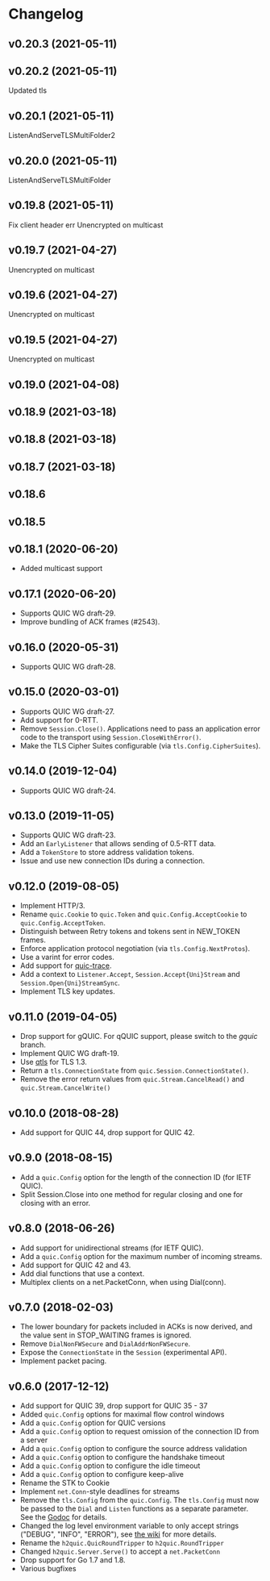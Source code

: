 # Changelog

## v0.20.3 (2021-05-11)

## v0.20.2 (2021-05-11)
Updated tls

## v0.20.1 (2021-05-11)
ListenAndServeTLSMultiFolder2

## v0.20.0 (2021-05-11)
ListenAndServeTLSMultiFolder

## v0.19.8 (2021-05-11)
Fix client header err
Unencrypted on multicast

## v0.19.7 (2021-04-27)
Unencrypted on multicast

## v0.19.6 (2021-04-27)
Unencrypted on multicast

## v0.19.5 (2021-04-27)
Unencrypted on multicast

## v0.19.0 (2021-04-08)

## v0.18.9 (2021-03-18)

## v0.18.8 (2021-03-18)

## v0.18.7 (2021-03-18)

## v0.18.6

## v0.18.5

## v0.18.1 (2020-06-20)

- Added multicast support

## v0.17.1 (2020-06-20)

- Supports QUIC WG draft-29.
- Improve bundling of ACK frames (#2543).

## v0.16.0 (2020-05-31)

- Supports QUIC WG draft-28.

## v0.15.0 (2020-03-01)

- Supports QUIC WG draft-27.
- Add support for 0-RTT.
- Remove `Session.Close()`. Applications need to pass an application error code to the transport using `Session.CloseWithError()`.
- Make the TLS Cipher Suites configurable (via `tls.Config.CipherSuites`).

## v0.14.0 (2019-12-04)

- Supports QUIC WG draft-24.

## v0.13.0 (2019-11-05)

- Supports QUIC WG draft-23.
- Add an `EarlyListener` that allows sending of 0.5-RTT data.
- Add a `TokenStore` to store address validation tokens.
- Issue and use new connection IDs during a connection.

## v0.12.0 (2019-08-05)

- Implement HTTP/3.
- Rename `quic.Cookie` to `quic.Token` and `quic.Config.AcceptCookie` to `quic.Config.AcceptToken`.
- Distinguish between Retry tokens and tokens sent in NEW_TOKEN frames.
- Enforce application protocol negotiation (via `tls.Config.NextProtos`).
- Use a varint for error codes.
- Add support for [quic-trace](https://github.com/google/quic-trace).
- Add a context to `Listener.Accept`, `Session.Accept{Uni}Stream` and `Session.Open{Uni}StreamSync`.
- Implement TLS key updates.

## v0.11.0 (2019-04-05)

- Drop support for gQUIC. For qQUIC support, please switch to the *gquic* branch.
- Implement QUIC WG draft-19.
- Use [qtls](https://github.com/marten-seemann/qtls) for TLS 1.3.
- Return a `tls.ConnectionState` from `quic.Session.ConnectionState()`.
- Remove the error return values from `quic.Stream.CancelRead()` and `quic.Stream.CancelWrite()`

## v0.10.0 (2018-08-28)

- Add support for QUIC 44, drop support for QUIC 42.

## v0.9.0 (2018-08-15)

- Add a `quic.Config` option for the length of the connection ID (for IETF QUIC).
- Split Session.Close into one method for regular closing and one for closing with an error.

## v0.8.0 (2018-06-26)

- Add support for unidirectional streams (for IETF QUIC).
- Add a `quic.Config` option for the maximum number of incoming streams.
- Add support for QUIC 42 and 43.
- Add dial functions that use a context.
- Multiplex clients on a net.PacketConn, when using Dial(conn).

## v0.7.0 (2018-02-03)

- The lower boundary for packets included in ACKs is now derived, and the value sent in STOP_WAITING frames is ignored.
- Remove `DialNonFWSecure` and `DialAddrNonFWSecure`.
- Expose the `ConnectionState` in the `Session` (experimental API).
- Implement packet pacing.

## v0.6.0 (2017-12-12)

- Add support for QUIC 39, drop support for QUIC 35 - 37
- Added `quic.Config` options for maximal flow control windows
- Add a `quic.Config` option for QUIC versions
- Add a `quic.Config` option to request omission of the connection ID from a server
- Add a `quic.Config` option to configure the source address validation
- Add a `quic.Config` option to configure the handshake timeout
- Add a `quic.Config` option to configure the idle timeout
- Add a `quic.Config` option to configure keep-alive
- Rename the STK to Cookie
- Implement `net.Conn`-style deadlines for streams
- Remove the `tls.Config` from the `quic.Config`. The `tls.Config` must now be passed to the `Dial` and `Listen` functions as a separate parameter. See the [Godoc](https://godoc.org/github.com/jojokbh/quic-go) for details.
- Changed the log level environment variable to only accept strings ("DEBUG", "INFO", "ERROR"), see [the wiki](https://github.com/jojokbh/quic-go/wiki/Logging) for more details.
- Rename the `h2quic.QuicRoundTripper` to `h2quic.RoundTripper`
- Changed `h2quic.Server.Serve()` to accept a `net.PacketConn`
- Drop support for Go 1.7 and 1.8.
- Various bugfixes
